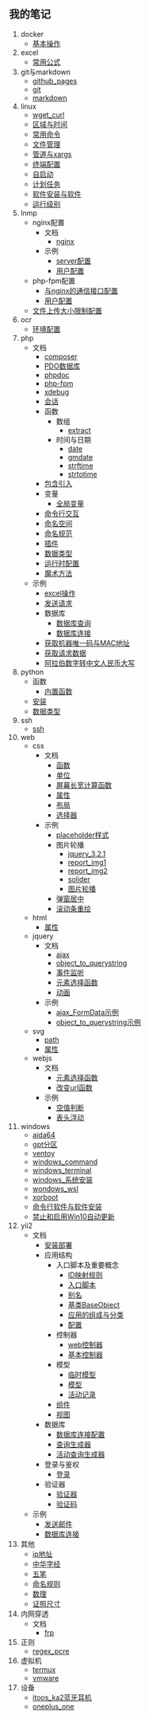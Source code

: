 ## 我的笔记
1. docker
    * [基本操作](./index.html?title=/md/docker/基本操作)
1. excel
    * [常用公式](./index.html?title=/md/excel/常用公式)
1. git与markdown
    * [github_pages](./index.html?title=/md/git与markdown/github_pages)
    * [git](./index.html?title=/md/git与markdown/git)
    * [markdown](./index.html?title=/md/git与markdown/markdown)
1. linux
    * [wget_curl](./index.html?title=/md/linux/wget_curl)
    * [区域与时间](./index.html?title=/md/linux/区域与时间)
    * [常用命令](./index.html?title=/md/linux/常用命令)
    * [文件管理](./index.html?title=/md/linux/文件管理)
    * [管道与xargs](./index.html?title=/md/linux/管道与xargs)
    * [终端配置](./index.html?title=/md/linux/终端配置)
    * [自启动](./index.html?title=/md/linux/自启动)
    * [计划任务](./index.html?title=/md/linux/计划任务)
    * [软件安装与软件](./index.html?title=/md/linux/软件安装与软件)
    * [运行级别](./index.html?title=/md/linux/运行级别)
1. lnmp
    * nginx配置
        * 文档
            * [nginx](./index.html?title=/md/lnmp/nginx配置/文档/nginx)
        * 示例
            * [server配置](./index.html?title=/md/lnmp/nginx配置/示例/server配置)
            * [用户配置](./index.html?title=/md/lnmp/nginx配置/示例/用户配置)
    * php-fpm配置
        * [与nginx的通信接口配置](./index.html?title=/md/lnmp/php-fpm配置/与nginx的通信接口配置)
        * [用户配置](./index.html?title=/md/lnmp/php-fpm配置/用户配置)
    * [文件上传大小限制配置](./index.html?title=/md/lnmp/文件上传大小限制配置)
1. ocr
    * [环境配置](./index.html?title=/md/ocr/环境配置)
1. php
    * 文档
        * [composer](./index.html?title=/md/php/文档/composer)
        * [PDO数据库](./index.html?title=/md/php/文档/PDO数据库)
        * [phpdoc](./index.html?title=/md/php/文档/phpdoc)
        * [php-fpm](./index.html?title=/md/php/文档/php-fpm)
        * [xdebug](./index.html?title=/md/php/文档/xdebug)
        * [会话](./index.html?title=/md/php/文档/会话)
        * 函数
            * 数组
                * [extract](./index.html?title=/md/php/文档/函数/数组/extract)
            * 时间与日期
                * [date](./index.html?title=/md/php/文档/函数/时间与日期/date)
                * [gmdate](./index.html?title=/md/php/文档/函数/时间与日期/gmdate)
                * [strftime](./index.html?title=/md/php/文档/函数/时间与日期/strftime)
                * [strtotime](./index.html?title=/md/php/文档/函数/时间与日期/strtotime)
        * [包含引入](./index.html?title=/md/php/文档/包含引入)
        * 变量
            * [全局变量](./index.html?title=/md/php/文档/变量/全局变量)
        * [命令行交互](./index.html?title=/md/php/文档/命令行交互)
        * [命名空间](./index.html?title=/md/php/文档/命名空间)
        * [命名规范](./index.html?title=/md/php/文档/命名规范)
        * [插件](./index.html?title=/md/php/文档/插件)
        * [数据类型](./index.html?title=/md/php/文档/数据类型)
        * [运行时配置](./index.html?title=/md/php/文档/运行时配置)
        * [魔术方法](./index.html?title=/md/php/文档/魔术方法)
    * 示例
        * [excel操作](./index.html?title=/md/php/示例/excel操作)
        * [发送请求](./index.html?title=/md/php/示例/发送请求)
        * 数据库
            * [数据库查询](./index.html?title=/md/php/示例/数据库/数据库查询)
            * [数据库连接](./index.html?title=/md/php/示例/数据库/数据库连接)
        * [获取机器唯一码与MAC地址](./index.html?title=/md/php/示例/获取机器唯一码与MAC地址)
        * [获取请求数据](./index.html?title=/md/php/示例/获取请求数据)
        * [阿拉伯数字转中文人民币大写](./index.html?title=/md/php/示例/阿拉伯数字转中文人民币大写)
1. python
    * 函数
        * [内置函数](./index.html?title=/md/python/函数/内置函数)
    * [安装](./index.html?title=/md/python/安装)
    * [数据类型](./index.html?title=/md/python/数据类型)
1. ssh
    * [ssh](./index.html?title=/md/ssh/ssh)
1. web
    * css
        * 文档
            * [函数](./index.html?title=/md/web/css/文档/函数)
            * [单位](./index.html?title=/md/web/css/文档/单位)
            * [屏幕长宽计算函数](./index.html?title=/md/web/css/文档/屏幕长宽计算函数)
            * [属性](./index.html?title=/md/web/css/文档/属性)
            * [布局](./index.html?title=/md/web/css/文档/布局)
            * [选择器](./index.html?title=/md/web/css/文档/选择器)
        * 示例
            * [placeholder样式](./index.html?title=/md/web/css/示例/placeholder样式)
            * 图片轮播
                * [jquery_3.2.1](./index.html?title=/md/web/css/示例/图片轮播/jquery_3.2.1)
                * [report_img1](./index.html?title=/md/web/css/示例/图片轮播/report_img1)
                * [report_img2](./index.html?title=/md/web/css/示例/图片轮播/report_img2)
                * [solider](./index.html?title=/md/web/css/示例/图片轮播/solider)
                * [图片轮播](./index.html?title=/md/web/css/示例/图片轮播/图片轮播)
            * [弹窗居中](./index.html?title=/md/web/css/示例/弹窗居中)
            * [滚动条重绘](./index.html?title=/md/web/css/示例/滚动条重绘)
    * html
        * [属性](./index.html?title=/md/web/html/属性)
    * jquery
        * 文档
            * [ajax](./index.html?title=/md/web/jquery/文档/ajax)
            * [object_to_querystring](./index.html?title=/md/web/jquery/文档/object_to_querystring)
            * [事件监听](./index.html?title=/md/web/jquery/文档/事件监听)
            * [元素选择函数](./index.html?title=/md/web/jquery/文档/元素选择函数)
            * [动画](./index.html?title=/md/web/jquery/文档/动画)
        * 示例
            * [ajax_FormData示例](./index.html?title=/md/web/jquery/示例/ajax_FormData示例)
            * [object_to_querystring示例](./index.html?title=/md/web/jquery/示例/object_to_querystring示例)
    * svg
        * [path](./index.html?title=/md/web/svg/path)
        * [属性](./index.html?title=/md/web/svg/属性)
    * webjs
        * 文档
            * [元素选择函数](./index.html?title=/md/web/webjs/文档/元素选择函数)
            * [改变url函数](./index.html?title=/md/web/webjs/文档/改变url函数)
        * 示例
            * [空值判断](./index.html?title=/md/web/webjs/示例/空值判断)
            * [表头浮动](./index.html?title=/md/web/webjs/示例/表头浮动)
1. windows
    * [aida64](./index.html?title=/md/windows/aida64)
    * [gpt分区](./index.html?title=/md/windows/gpt分区)
    * [ventoy](./index.html?title=/md/windows/ventoy)
    * [windows_command](./index.html?title=/md/windows/windows_command)
    * [windows_terminal](./index.html?title=/md/windows/windows_terminal)
    * [windows_系统安装](./index.html?title=/md/windows/windows_系统安装)
    * [wondows_wsl](./index.html?title=/md/windows/wondows_wsl)
    * [xorboot](./index.html?title=/md/windows/xorboot)
    * [命令行软件与软件安装](./index.html?title=/md/windows/命令行软件与软件安装)
    * [禁止和启用Win10自动更新](./index.html?title=/md/windows/禁止和启用Win10自动更新)
1. yii2
    * 文档
        * [安装部署](./index.html?title=/md/yii2/文档/安装部署)
        * 应用结构
            * 入口脚本及重要概念
                * [ID映射规则](./index.html?title=/md/yii2/文档/应用结构/入口脚本及重要概念/ID映射规则)
                * [入口脚本](./index.html?title=/md/yii2/文档/应用结构/入口脚本及重要概念/入口脚本)
                * [别名](./index.html?title=/md/yii2/文档/应用结构/入口脚本及重要概念/别名)
                * [基类BaseObject](./index.html?title=/md/yii2/文档/应用结构/入口脚本及重要概念/基类BaseObject)
                * [应用的组成与分类](./index.html?title=/md/yii2/文档/应用结构/入口脚本及重要概念/应用的组成与分类)
                * [配置](./index.html?title=/md/yii2/文档/应用结构/入口脚本及重要概念/配置)
            * 控制器
                * [web控制器](./index.html?title=/md/yii2/文档/应用结构/控制器/web控制器)
                * [基本控制器](./index.html?title=/md/yii2/文档/应用结构/控制器/基本控制器)
            * 模型
                * [临时模型](./index.html?title=/md/yii2/文档/应用结构/模型/临时模型)
                * [模型](./index.html?title=/md/yii2/文档/应用结构/模型/模型)
                * [活动记录](./index.html?title=/md/yii2/文档/应用结构/模型/活动记录)
            * [组件](./index.html?title=/md/yii2/文档/应用结构/组件)
            * [视图](./index.html?title=/md/yii2/文档/应用结构/视图)
        * 数据库
            * [数据库连接配置](./index.html?title=/md/yii2/文档/数据库/数据库连接配置)
            * [查询生成器](./index.html?title=/md/yii2/文档/数据库/查询生成器)
            * [活动查询生成器](./index.html?title=/md/yii2/文档/数据库/活动查询生成器)
        * 登录与鉴权
            * [登录](./index.html?title=/md/yii2/文档/登录与鉴权/登录)
        * 验证器
            * [验证器](./index.html?title=/md/yii2/文档/验证器/验证器)
            * [验证码](./index.html?title=/md/yii2/文档/验证器/验证码)
    * 示例
        * [发送邮件](./index.html?title=/md/yii2/示例/发送邮件)
        * [数据库连接](./index.html?title=/md/yii2/示例/数据库连接)
1. 其他
    * [ip地址](./index.html?title=/md/其他/ip地址)
    * [中华字经](./index.html?title=/md/其他/中华字经)
    * [五笔](./index.html?title=/md/其他/五笔)
    * [命名规则](./index.html?title=/md/其他/命名规则)
    * [数理](./index.html?title=/md/其他/数理)
    * [证照尺寸](./index.html?title=/md/其他/证照尺寸)
1. 内网穿透
    * 文档
        * [frp](./index.html?title=/md/内网穿透/文档/frp)
1. 正则
    * [regex_pcre](./index.html?title=/md/正则/regex_pcre)
1. 虚拟机
    * [termux](./index.html?title=/md/虚拟机/termux)
    * [vmware](./index.html?title=/md/虚拟机/vmware)
1. 设备
    * [itoos_ka2蓝牙耳机](./index.html?title=/md/设备/itoos_ka2蓝牙耳机)
    * [oneplus_one](./index.html?title=/md/设备/oneplus_one)
